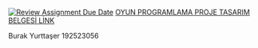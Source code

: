 [![Review Assignment Due Date](https://classroom.github.com/assets/deadline-readme-button-24ddc0f5d75046c5622901739e7c5dd533143b0c8e959d652212380cedb1ea36.svg)](https://classroom.github.com/a/gTiETg9a)
<a href="https://github.com/Iskenderun-Technical-University/ucan-kus-oyun-programlama-2023-donem-projesi-burakyurttaser-192523056/blob/main/burakyurttaser-192523056-oyunprojesi-ucakkus.docx">OYUN PROGRAMLAMA PROJE TASARIM BELGESİ LİNK</a>


Burak Yurttaşer
192523056
